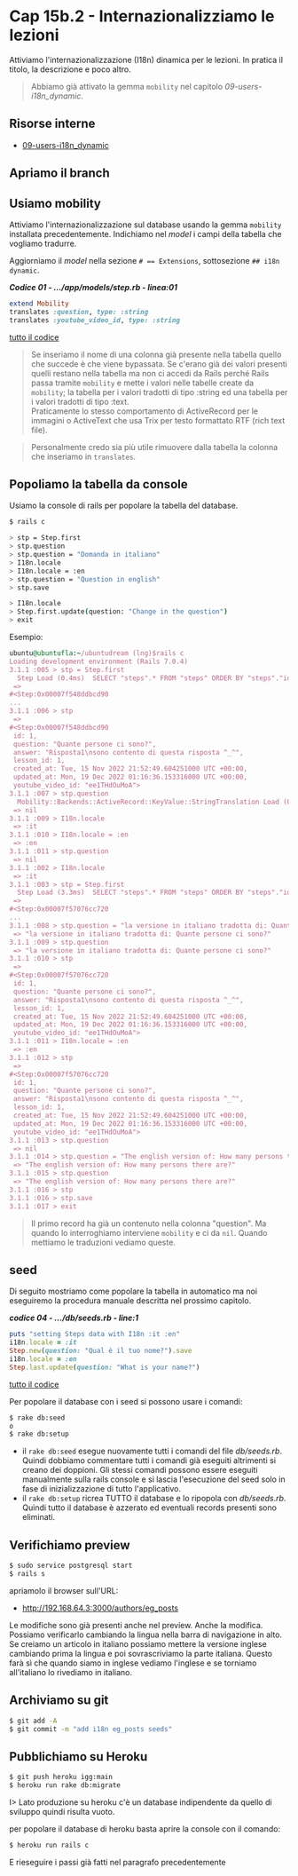# <a name="top"></a> Cap 15b.2 - Internazionalizziamo le lezioni

Attiviamo l'internazionalizzazione (I18n) dinamica per le lezioni.
In pratica il titolo, la descrizione e poco altro.

> Abbiamo già attivato la gemma `mobility` nel capitolo *09-users-i18n_dynamic*.



## Risorse interne

- [09-users-i18n_dynamic]()



## Apriamo il branch






## Usiamo mobility

Attiviamo l'internazionalizzazione sul database usando la gemma `mobility` installata precedentemente.
Indichiamo nel *model* i campi della tabella che vogliamo tradurre. 

Aggiorniamo il *model* nella sezione `# == Extensions`, sottosezione `## i18n dynamic`.

***Codice 01 - .../app/models/step.rb - linea:01***

```ruby
extend Mobility
translates :question, type: :string
translates :youtube_video_id, type: :string
```

[tutto il codice](https://github.com/flaviobordonidev/leanpubabrandnewcms/blob/master/01-base/24-dynamic-i18n/02_01-models-eg_post.rb)


> Se inseriamo il nome di una colonna già presente nella tabella quello che succede è che viene bypassata.
> Se c'erano già dei valori presenti quelli restano nella tabella ma non ci accedi da Rails perché Rails passa tramite `mobility` e mette i valori nelle tabelle create da `mobility`; la tabella per i valori tradotti di tipo :string ed una tabella per i valori tradotti di tipo :text.</br>
> Praticamente lo stesso comportamento di ActiveRecord per le immagini o ActiveText che usa Trix per testo formattato RTF (rich text file).

> Personalmente credo sia più utile rimuovere dalla tabella la colonna che inseriamo in `translates`.



## Popoliamo la tabella da console

Usiamo la console di rails per popolare la tabella del database.

```bash
$ rails c

> stp = Step.first
> stp.question
> stp.question = "Domanda in italiano"
> I18n.locale
> I18n.locale = :en
> stp.question = "Question in english"
> stp.save

> I18n.locale
> Step.first.update(question: "Change in the question")
> exit
```

Esempio:

```ruby
ubuntu@ubuntufla:~/ubuntudream (lng)$rails c
Loading development environment (Rails 7.0.4) 
3.1.1 :005 > stp = Step.first
  Step Load (0.4ms)  SELECT "steps".* FROM "steps" ORDER BY "steps"."id" ASC LIMIT $1  [["LIMIT", 1]]
 =>                                                               
#<Step:0x00007f548ddbcd90                                         
...                                                               
3.1.1 :006 > stp
 => 
#<Step:0x00007f548ddbcd90                                         
 id: 1,                                                           
 question: "Quante persone ci sono?",                             
 answer: "Risposta1\nsono contento di questa risposta ^_^",       
 lesson_id: 1,                                                    
 created_at: Tue, 15 Nov 2022 21:52:49.604251000 UTC +00:00,      
 updated_at: Mon, 19 Dec 2022 01:16:36.153316000 UTC +00:00,      
 youtube_video_id: "ee1THdOuMoA">                                 
3.1.1 :007 > stp.question
  Mobility::Backends::ActiveRecord::KeyValue::StringTranslation Load (0.5ms)  SELECT "mobility_string_translations".* FROM "mobility_string_translations" WHERE "mobility_string_translations"."translatable_id" = $1 AND "mobility_string_translations"."translatable_type" = $2 AND "mobility_string_translations"."key" = $3  [["translatable_id", 1], ["translatable_type", "Step"], ["key", "question"]]                                                  
 => nil                                                              
3.1.1 :009 > I18n.locale
 => :it 
3.1.1 :010 > I18n.locale = :en
 => :en 
3.1.1 :011 > stp.question
 => nil 
3.1.1 :002 > I18n.locale
 => :it 
3.1.1 :003 > stp = Step.first
  Step Load (3.3ms)  SELECT "steps".* FROM "steps" ORDER BY "steps"."id" ASC LIMIT $1  [["LIMIT", 1]]
 =>                                                                                  
#<Step:0x00007f57076cc720                                                            
...
3.1.1 :008 > stp.question = "la versione in italiano tradotta di: Quante persone ci sono?"
 => "la versione in italiano tradotta di: Quante persone ci sono?" 
3.1.1 :009 > stp.question
 => "la versione in italiano tradotta di: Quante persone ci sono?" 
3.1.1 :010 > stp
 => 
#<Step:0x00007f57076cc720                                                                                      
 id: 1,                                                                                                        
 question: "Quante persone ci sono?",                                                                          
 answer: "Risposta1\nsono contento di questa risposta ^_^",                                                    
 lesson_id: 1,                                                                                                 
 created_at: Tue, 15 Nov 2022 21:52:49.604251000 UTC +00:00,                                                   
 updated_at: Mon, 19 Dec 2022 01:16:36.153316000 UTC +00:00,                                                   
 youtube_video_id: "ee1THdOuMoA">                                                                              
3.1.1 :011 > I18n.locale = :en
 => :en 
3.1.1 :012 > stp
 => 
#<Step:0x00007f57076cc720                                                             
 id: 1,                                                                               
 question: "Quante persone ci sono?",                                                 
 answer: "Risposta1\nsono contento di questa risposta ^_^",                           
 lesson_id: 1,                                                                        
 created_at: Tue, 15 Nov 2022 21:52:49.604251000 UTC +00:00,                          
 updated_at: Mon, 19 Dec 2022 01:16:36.153316000 UTC +00:00,                          
 youtube_video_id: "ee1THdOuMoA">                                                     
3.1.1 :013 > stp.question
 => nil 
3.1.1 :014 > stp.question = "The english version of: How many persons there are?"
 => "The english version of: How many persons there are?" 
3.1.1 :015 > stp.question
 => "The english version of: How many persons there are?" 
3.1.1 :016 > stp
3.1.1 :016 > stp.save
3.1.1 :017 > exit
```

> Il primo record ha già un contenuto nella colonna "question". Ma quando lo interroghiamo interviene `mobility` e ci da `nil`. Quando mettiamo le traduzioni vediamo queste.





## seed

Di seguito mostriamo come popolare la tabella in automatico ma noi eseguiremo la procedura manuale descritta nel prossimo capitolo.

***codice 04 - .../db/seeds.rb - line:1***

```ruby
puts "setting Steps data with I18n :it :en"
i18n.locale = :it
Step.new(question: "Qual è il tuo nome?").save
i18n.locale = :en
Step.last.update(question: "What is your name?")
```

[tutto il codice](https://github.com/flaviobordonidev/leanpubabrandnewcms/blob/master/01-base/24-dynamic-i18n/02_02-db-migrate-xxx_create_eg_post_transaltions.rb)


Per popolare il database con i seed si possono usare i comandi:

```bash
$ rake db:seed
o
$ rake db:setup
```

- il `rake db:seed` esegue nuovamente tutti i comandi del file *db/seeds.rb*. Quindi dobbiamo commentare tutti i comandi già eseguiti altrimenti si creano dei doppioni. Gli stessi comandi possono essere eseguiti manualmente sulla rails console e si lascia l'esecuzione del seed solo in fase di inizializzazione di tutto l'applicativo.
- il `rake db:setup` ricrea TUTTO il database e lo ripopola con *db/seeds.rb*. Quindi tutto il database è azzerato ed eventuali records presenti sono eliminati.



## Verifichiamo preview

```bash
$ sudo service postgresql start
$ rails s
```

apriamolo il browser sull'URL:

- http://192.168.64.3:3000/authors/eg_posts

Le modifiche sono già presenti anche nel preview. Anche la modifica. Possiamo verificarlo cambiando la lingua nella barra di navigazione in alto.
Se creiamo un articolo in italiano possiamo mettere la versione inglese cambiando prima la lingua e poi sovrascriviamo la parte italiana. Questo farà sì che quando siamo in inglese vediamo l'inglese e se torniamo all'italiano lo rivediamo in italiano.


## Archiviamo su git

```bash
$ git add -A
$ git commit -m "add i18n eg_posts seeds"
```



## Pubblichiamo su Heroku

```bash
$ git push heroku igg:main
$ heroku run rake db:migrate
```

I> Lato produzione su heroku c'è un database indipendente da quello di sviluppo quindi risulta vuoto.

per popolare il database di heroku basta aprire la console con il comando:

```bash
$ heroku run rails c
```

E rieseguire i passi già fatti nel paragrafo precedentemente

